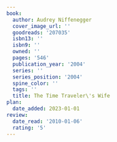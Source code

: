 ```yaml
---
book:
  author: Audrey Niffenegger
  cover_image_url: ''
  goodreads: '207035'
  isbn13: ''
  isbn9: ''
  owned: ''
  pages: '546'
  publication_year: '2004'
  series: ''
  series_position: '2004'
  spine_color: ''
  tags: ''
  title: The Time Traveler\'s Wife
plan:
  date_added: 2023-01-01
review:
  date_read: '2010-01-06'
  rating: '5'
---
```

